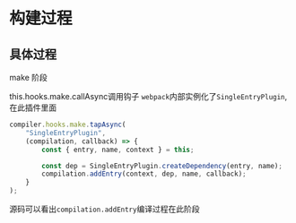 # 构建过程

## 具体过程

make 阶段

this.hooks.make.callAsync调用钩子
`webpack`内部实例化了`SingleEntryPlugin`,在此插件里面
  
```javascript
compiler.hooks.make.tapAsync(
    "SingleEntryPlugin",
    (compilation, callback) => {
        const { entry, name, context } = this;

        const dep = SingleEntryPlugin.createDependency(entry, name);
        compilation.addEntry(context, dep, name, callback);
    }
);
```

源码可以看出`compilation.addEntry`编译过程在此阶段


